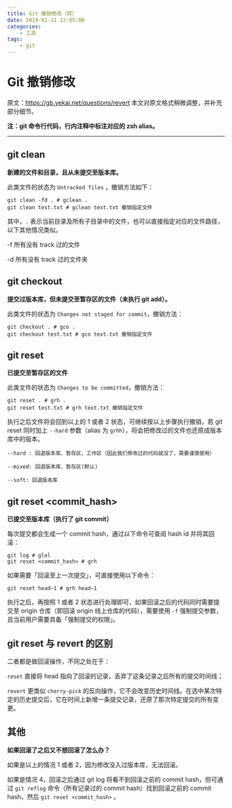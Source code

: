 ```yaml
---
title: Git 撤销修改（转）
date: 2019-02-11 12:05:00
categories:
    - 工具
tags:
    - git
---
```


# Git 撤销修改

原文：https://gb.yekai.net/questions/revert
本文对原文格式稍微调整，并补充部分细节。

**注：git 命令行代码，行内注释中标注对应的 zsh alias。**

------

## git clean

**新建的文件和目录，且从未提交至版本库。**

此类文件的状态为 `Untracked files` ，撤销方法如下：

```
git clean -fd . # gclean .
git clean test.txt # gclean text.txt 撤销指定文件
```

其中，`.` 表示当前目录及所有子目录中的文件，也可以直接指定对应的文件路径，以下其他情况类似。

-f 所有没有 track 过的文件

-d 所有没有 track 过的文件夹

## git checkout

**提交过版本库，但未提交至暂存区的文件（未执行 git add）。**

此类文件的状态为 `Changes not staged for commit`，撤销方法：

```
git checkout . # gco .
git checkout test.txt # gco text.txt 撤销指定文件
```

## git reset

**已提交至暂存区的文件**

此类文件的状态为 `Changes to be committed`，撤销方法：

```
git reset . # grh .
git reset test.txt # grh text.txt 撤销指定文件
```

执行之后文件将会回到以上的 1 或者 2 状态，可继续按以上步骤执行撤销，若 git reset 同时加上 `--hard` 参数（alias 为 `grhh`），将会把修改过的文件也还原成版本库中的版本。

```
--hard : 回退版本库、暂存区、工作区（因此我们修改过的代码就没了，需要谨慎使用）

--mixed: 回退版本库、暂存区(默认)

--soft: 回退版本库
```

## git reset <commit_hash>

**已提交至版本库（执行了 git commit）**

每次提交都会生成一个 commit hash，通过以下命令可查阅 hash id 并将其回滚：

```
git log # glol
git reset <commit_hash> # grh
```

如果需要「回滚至上一次提交」，可直接使用以下命令：

```
git reset head~1 # grh head~1
```

执行之后，再按照 1 或者 2 状态进行处理即可，如果回滚之后的代码同时需要提交至 origin 仓库（即回滚 origin 线上仓库的代码），需要使用 `-f` 强制提交参数，且当前用户需要具备「强制提交的权限」。

## git reset 与 revert 的区别

二者都是做回滚操作，不同之处在于：

`reset` 直接将 head 指向了回滚的记录，丢弃了这条记录之后所有的提交时间线；

`revert` 更类似 `cherry-pick` 的反向操作，它不会改变历史时间线。在选中某次特定的历史提交后，它在时间上新增一条提交记录，还原了那次特定提交的所有变更。

## 其他

**如果回滚了之后又不想回滚了怎么办？**

如果是以上的情况 1 或者 2，因为修改没入过版本库，无法回滚。

如果是情况 4，回滚之后通过 git log 将看不到回滚之前的 commit hash，但可通过 `git reflog` 命令（所有记录过的 commit hash）找到回滚之前的 commit hash，然后 `git reset <commit_hash>` 。
